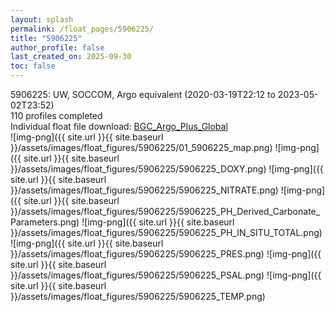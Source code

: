 ```yaml
---
layout: splash
permalink: /float_pages/5906225/
title: "5906225"
author_profile: false
last_created_on: 2025-09-30
toc: false
---
```

 
5906225: UW, SOCCOM, Argo equivalent (2020-03-19T22:12 to 2023-05-02T23:52)\
110 profiles completed\
Individual float file download: [BGC_Argo_Plus_Global](https://ftp.soest.hawaii.edu/bgc_argo_plus/Individual_Floats/outliers_removed/5906225_Sprof_processed.nc)\
![img-png]({{ site.url }}{{ site.baseurl }}/assets/images/float_figures/5906225/01_5906225_map.png)
![img-png]({{ site.url }}{{ site.baseurl }}/assets/images/float_figures/5906225/5906225_DOXY.png)
![img-png]({{ site.url }}{{ site.baseurl }}/assets/images/float_figures/5906225/5906225_NITRATE.png)
![img-png]({{ site.url }}{{ site.baseurl }}/assets/images/float_figures/5906225/5906225_PH_Derived_Carbonate_Parameters.png)
![img-png]({{ site.url }}{{ site.baseurl }}/assets/images/float_figures/5906225/5906225_PH_IN_SITU_TOTAL.png)
![img-png]({{ site.url }}{{ site.baseurl }}/assets/images/float_figures/5906225/5906225_PRES.png)
![img-png]({{ site.url }}{{ site.baseurl }}/assets/images/float_figures/5906225/5906225_PSAL.png)
![img-png]({{ site.url }}{{ site.baseurl }}/assets/images/float_figures/5906225/5906225_TEMP.png)
